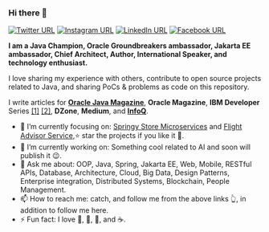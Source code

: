 ### Hi there 👋
[![Twitter URL](https://img.shields.io/static/v1?color=red&label=Twitter%20&logo=twitter&logoColor=white&style=for-the-badge&message=Follow)](https://twitter.com/_tamanm)
[![Instagram URL](https://img.shields.io/static/v1?color=red&label=Instagram&logo=Instagram&logoColor=white&style=for-the-badge&message=follow)](https://www.instagram.com/m.m.taman)
[![LinkedIn URL](https://img.shields.io/static/v1?color=red&label=linkedin&logo=linkedin&logoColor=white&style=for-the-badge&message=Connect)](https://www.linkedin.com/in/mohamedtaman)
[![Facebook URL](https://img.shields.io/static/v1?color=red&label=Facebook&logo=Facebook&logoColor=white&style=for-the-badge&message=Connect)](https://www.facebook.com/mohamed.m.taman.7)

**I am a Java Champion, Oracle Groundbreakers ambassador, Jakarta EE ambassador, Chief Architect, Author, International Speaker, and technology enthusiast.**

I love sharing my experience with others, contribute to open source projects related to Java, and sharing PoCs & problems as code on this repository.

I write articles for [**Oracle Java Magazine**](https://blogs.oracle.com/author/mohamed-taman), **Oracle Magazine**, **IBM Developer** Series [[1]](https://developer.ibm.com/technologies/java/series/java-theory-and-practice/) [[2]](https://developer.ibm.com/components/java-platform/series/java-modularity/), **DZone**, **Medium**, and [**InfoQ**](https://www.infoq.com/profile/Mohamed-Taman/#articles).

<!-- 🤔  I’m currently open for: A new job opportunity, [LINK TO MY RESUME](https://drive.google.com/file/d/1fvV8oI7sRQOdcccy3OgXfesuMtUwHd07/view?usp=sharing). -->
- 🎯 I’m currently focusing on: [Springy Store Microservices](https://github.com/mohamed-taman/Springy-Store-Microservices) and [Flight Advisor Service](https://github.com/mohamed-taman/Flight-Advisor),⭐️ star the projects if you like it 🤩.
- 🔭 I’m currently working on: Something cool related to AI and soon will publish it 😉.
- 💬 Ask me about: OOP, Java, Spring, Jakarta EE, Web, Mobile, RESTful APIs, Database, Architecture, Cloud, Big Data, Design Patterns, Enterprise integration, Distributed Systems, Blockchain, People Management.
- 📫 How to reach me: catch, and follow me from the above links 👆, in addition to follow me here.
- ⚡ Fun fact: I love 🐍, 🐜, 🐝, and ☕️.

<!--
**mohamed-taman/mohamed-taman** is a ✨ _special_ ✨ repository because its `README.md` (this file) appears on your GitHub profile.

Here are some ideas to get you started:

- 🔭 I’m currently working on ...
- 🌱 I’m currently learning ...
- 👯 I’m looking to collaborate on ...
- 🤔 I’m looking for help with ...
- 💬 Ask me about ...
- 📫 How to reach me: ...
- 😄 Pronouns: ...
- ⚡ Fun fact: ...
-->

